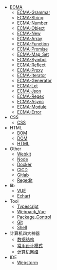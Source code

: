- [ECMA](./ecma/ecma.md)
  - [ECMA-Grammar](./ecma/ecma-grammar.md)
  - [ECMA-String](./ecma/ecma-string.md)
  - [ECMA-Number](./ecma/ecma-number.md)
  - [ECMA-Object](./ecma/ecma-object.md)
  - [ECMA-New](./ecma/ecma-new.md)
  - [ECMA-Array](./ecma/ecma-array.md)
  - [ECMA-Function](./ecma/ecma-function.md)
  - [ECMA-Promise](./ecma/ecma-promise.md)
  - [ECMA-Map_Set](./ecma/ecma-map_set.md)
  - [ECMA-Symbol](./ecma/ecma-symbol.md)
  - [ECMA-Reflect](./ecma/ecma-reflect.md)
  - [ECMA-Proxy](./ecma/ecma-proxy.md)
  - [ECMA-Iterator](./ecma/ecma-iterator.md)
  - [ECMA-Generator](./ecma/ecma-generator.md)
  - [ECMA-Let](./ecma/ecma-let.md)
  - [ECMA-Json](./ecma/ecma-json.md)
  - [ECMA-Regex](./ecma/ecma-regex.md)
  - [ECMA-Async](./ecma/ecma-async.md)
  - [ECMA-Module](./ecma/ecma-module.md)
  - [ECMA-Error](./ecma/ecma-error.md)
- CSS
  - [CSS](./css/css.md)
- HTML
  - [BOM](./html/bom.md)
  - [DOM](./html/dom.md)
  - [HTML](./html/html.md)
- Other
  - [Webkit](./other/webkit.md)
  - [Node](./other/node.md)
  - [Docker](./other/docker.md)
  - [CICD](./other/cicd.md)
  - [Gitlab](./other/stablish_gitlab.md)
  - [Regedit](./other/regedit.md)
- lib
  - [VUE](./lib/vue.md)
  - [Echart](./lib/echart.md)
- Tool
  - [Typescript](./tool/typescript.md)
  - [Webpack_Vue](./tool/webpack_vue.md)
  - [Package_Control](./tool/npm_yarn.md)
  - [Git](./tool/git.md)
  - [Shell](./tool/shell.md)
- 计算机四大神器
  - [数据结构](./computer/data_structure.md)
  - [常用设计模式](./computer/design_mode.md)
  - [计算机网络](./computer/network.md)
- IDE
  - [Webstorm](./ide/webstorm.md)


